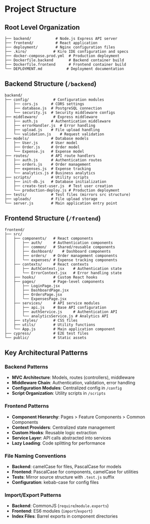 # Project Structure

## Root Level Organization

```
├── backend/           # Node.js Express API server
├── frontend/          # React application
├── deployment/        # Nginx configuration files
├── .kiro/            # Kiro IDE configuration and specs
├── docker-compose.prod.yml  # Production deployment
├── Dockerfile.backend       # Backend container build
├── Dockerfile.frontend      # Frontend container build
└── DEPLOYMENT.md           # Deployment documentation
```

## Backend Structure (`/backend`)

```
backend/
├── config/           # Configuration modules
│   ├── cors.js      # CORS settings
│   ├── database.js  # PostgreSQL connection
│   └── security.js  # Security middleware configs
├── middleware/       # Express middleware
│   ├── auth.js      # Authentication middleware
│   ├── errorHandler.js  # Error handling
│   ├── upload.js    # File upload handling
│   └── validation.js    # Request validation
├── models/          # Database models
│   ├── User.js      # User model
│   ├── Order.js     # Order model
│   └── Expense.js   # Expense model
├── routes/          # API route handlers
│   ├── auth.js      # Authentication routes
│   ├── orders.js    # Order management
│   ├── expenses.js  # Expense tracking
│   └── analytics.js # Business analytics
├── scripts/         # Utility scripts
│   ├── init-db.js   # Database initialization
│   ├── create-test-user.js  # Test user creation
│   └── production-deploy.js # Production deployment
├── tests/           # Test files (mirrors src structure)
├── uploads/         # File upload storage
└── server.js        # Main application entry point
```

## Frontend Structure (`/frontend`)

```
frontend/
├── src/
│   ├── components/   # React components
│   │   ├── auth/     # Authentication components
│   │   ├── common/   # Shared/reusable components
│   │   ├── dashboard/    # Dashboard components
│   │   ├── orders/   # Order management components
│   │   └── expenses/ # Expense tracking components
│   ├── contexts/     # React contexts
│   │   ├── AuthContext.jsx    # Authentication state
│   │   └── ErrorContext.jsx   # Error handling state
│   ├── hooks/        # Custom React hooks
│   ├── pages/        # Page-level components
│   │   ├── LoginPage.jsx
│   │   ├── DashboardPage.jsx
│   │   ├── OrdersPage.jsx
│   │   └── ExpensesPage.jsx
│   ├── services/     # API service modules
│   │   ├── api.js    # Base API configuration
│   │   ├── authService.js     # Authentication API
│   │   └── analyticsService.js # Analytics API
│   ├── styles/       # CSS files
│   ├── utils/        # Utility functions
│   └── App.js        # Main application component
├── cypress/          # E2E test files
└── public/           # Static assets
```

## Key Architectural Patterns

### Backend Patterns
- **MVC Architecture**: Models, routes (controllers), middleware
- **Middleware Chain**: Authentication, validation, error handling
- **Configuration Modules**: Centralized config in `/config`
- **Script Organization**: Utility scripts in `/scripts`

### Frontend Patterns
- **Component Hierarchy**: Pages > Feature Components > Common Components
- **Context Providers**: Centralized state management
- **Custom Hooks**: Reusable logic extraction
- **Service Layer**: API calls abstracted into services
- **Lazy Loading**: Code splitting for performance

### File Naming Conventions
- **Backend**: camelCase for files, PascalCase for models
- **Frontend**: PascalCase for components, camelCase for utilities
- **Tests**: Mirror source structure with `.test.js` suffix
- **Configuration**: kebab-case for config files

### Import/Export Patterns
- **Backend**: CommonJS (`require`/`module.exports`)
- **Frontend**: ES6 modules (`import`/`export`)
- **Index Files**: Barrel exports in component directories